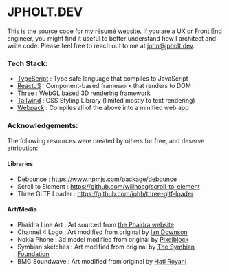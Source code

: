 # JPHOLT.DEV

This is the source code for my [résumé website](https://jpholt.dev). If you are a UX or Front End engineer, you might find it useful to better understand how I architect and write code. Please feel free to reach out to me at [john@jpholt.dev](mailto:john@jpholt.dev).

### Tech Stack:

- [TypeScript](https://www.typescriptlang.org/) : Type safe language that compiles to JavaScript
- [ReactJS](https://react.dev/) : Component-based framework that renders to DOM
- [Three](https://threejs.org/) : WebGL based 3D rendering framework
- [Tailwind](https://tailwindcss.com/) : CSS Styling Library (limited mostly to text rendering)
- [Webpack](https://webpack.js.org/) : Compiles all of the above into a minified web app

### Acknowledgements:

The following resources were created by others for free, and deserve attribution:

#### Libraries

- Debounce : https://www.npmjs.com/package/debounce
- Scroll to Element : https://github.com/willhoag/scroll-to-element
- Three GLTF Loader : https://github.com/johh/three-gltf-loader

#### Art/Media

- Phaidra Line Art : Art sourced from [the Phaidra website](https://phaidra.ai)
- Channel 4 Logo : Art modified from original by [Ian Downson](https://sketchfab.com/3d-models/3d-channel-4-uk-logo-a87a47642fae40839ac43ece29112390)
- Nokia Phone : 3d model modified from original by [Pixelblock](https://www.turbosquid.com/3d-models/nokia-6124-classic-mobile-phone-3d-3ds/532492)
- Symbian sketches : Art modified from original by [The Symbian Foundation](https://www.flickr.com/photos/symbianfoundation/)
- BMG Soundwave : Art modified from original by [Hati Royani](https://www.vecteezy.com/vector-art/580041-sound-waves-vector-illustration)
